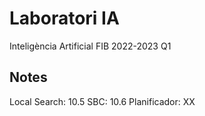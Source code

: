 # Laboratori IA

Inteligència Artificial FIB 2022-2023 Q1

## Notes

Local Search: 10.5
SBC: 10.6
Planificador: XX